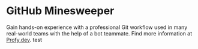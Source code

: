 # GitHub Minesweeper

Gain hands-on experience with a professional Git workflow used in many real-world teams with the help of a bot teammate. Find more information at [Profy.dev](https://profy.dev/project/github-minesweeper).
test